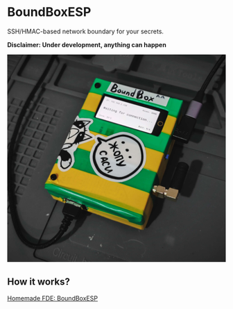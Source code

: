 # BoundBoxESP

SSH/HMAC-based network boundary for your secrets.

**Disclaimer: Under development, anything can happen**

[![](https://raw.githubusercontent.com/buglloc/BoundBoxESP/main/assets/cover.jpg)](https://youtu.be/RFMkkGlY-y0)

## How it works?
[Homemade FDE: BoundBoxESP](https://ut.buglloc.com/home-infra/hmfde-boundboxesp/)
